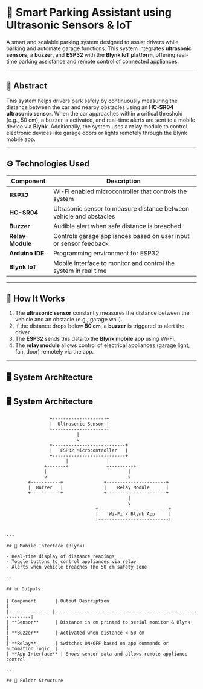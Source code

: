 # 🚗 Smart Parking Assistant using Ultrasonic Sensors & IoT

A smart and scalable parking system designed to assist drivers while parking and automate garage functions. This system integrates **ultrasonic sensors**, a **buzzer**, and **ESP32** with the **Blynk IoT platform**, offering real-time parking assistance and remote control of connected appliances.

---

## 📌 Abstract

This system helps drivers park safely by continuously measuring the distance between the car and nearby obstacles using an **HC-SR04 ultrasonic sensor**. When the car approaches within a critical threshold (e.g., 50 cm), a buzzer is activated, and real-time alerts are sent to a mobile device via **Blynk**. Additionally, the system uses a **relay** module to control electronic devices like garage doors or lights remotely through the Blynk mobile app.

---

## ⚙️ Technologies Used

| Component         | Description                                                                 |
|------------------|-----------------------------------------------------------------------------|
| **ESP32**         | Wi-Fi enabled microcontroller that controls the system                     |
| **HC-SR04**       | Ultrasonic sensor to measure distance between vehicle and obstacles        |
| **Buzzer**        | Audible alert when safe distance is breached                               |
| **Relay Module**  | Controls garage appliances based on user input or sensor feedback          |
| **Arduino IDE**   | Programming environment for ESP32                                           |
| **Blynk IoT**     | Mobile interface to monitor and control the system in real time            |

---

## 🔧 How It Works

1. The **ultrasonic sensor** constantly measures the distance between the vehicle and an obstacle (e.g., garage wall).
2. If the distance drops below **50 cm**, a **buzzer** is triggered to alert the driver.
3. The **ESP32** sends this data to the **Blynk mobile app** using Wi-Fi.
4. The **relay module** allows control of electrical appliances (garage light, fan, door) remotely via the app.

---

## 🖥️ System Architecture
## 🖥️ System Architecture

```plaintext
                +--------------------+
                |  Ultrasonic Sensor |
                +--------------------+
                          |
                          v
                +---------------------------+
                |   ESP32 Microcontroller   |
                +---------------------------+
                      |              |
              +-------+              +---------+
              |                              |
              v                              v
        +-----------+               +----------------------+
        |  Buzzer   |               |    Relay Module      |
        +-----------+               +----------------------+
                                             |
                                             v
                                 +--------------------------+
                                 |    Wi-Fi / Blynk App     |
                                 +--------------------------+


---

## 📲 Mobile Interface (Blynk)

- Real-time display of distance readings  
- Toggle buttons to control appliances via relay  
- Alerts when vehicle breaches the 50 cm safety zone

---

## 📊 Outputs

| Component       | Output Description                                          |
|----------------|-------------------------------------------------------------|
| **Sensor**      | Distance in cm printed to serial monitor & Blynk           |
| **Buzzer**      | Activated when distance < 50 cm                            |
| **Relay**       | Switches ON/OFF based on app commands or automation logic  |
| **App Interface** | Shows sensor data and allows remote appliance control     |

---

## 📁 Folder Structure





